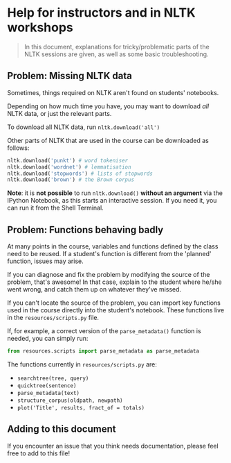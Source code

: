 # Help for instructors and in NLTK workshops

> In this document, explanations for tricky/problematic parts of the NLTK sessions are given, as well as some basic troubleshooting.

## Problem: Missing NLTK data

Sometimes, things required on NLTK aren't found on students' notebooks.

Depending on how much time you have, you may want to download *all* NLTK data, or just the relevant parts.

To download all NLTK data, run `nltk.download('all')`

Other parts of NLTK that are used in the course can be downloaded as follows:

```python
nltk.download('punkt') # word tokeniser
nltk.download('wordnet') # lemmatisation
nltk.download('stopwords') # lists of stopwords
nltk.download('brown') # the Brown corpus
```

**Note**: it is **not possible** to run `nltk.download()` **without an argument** via the IPython Notebook, as this starts an interactive session. If you need it, you can run it from the Shell Terminal.

## Problem: Functions behaving badly

At many points in the course, variables and functions defined by the class need to be reused. If a student's function is different from the 'planned' function, issues may arise.

If you can diagnose and fix the problem by modifying the source of the problem, that's awesome! In that case, explain to the student where he/she went wrong, and catch them up on whatever they've missed.

If you can't locate the source of the problem, you can import key functions used in the course directly into the student's notebook. These functions live in the `resources/scripts.py` file.

If, for example, a correct version of the `parse_metadata()` function is needed, you can simply run:

```python
from resources.scripts import parse_metadata as parse_metadata
```

The functions currently in `resources/scripts.py` are:

* `searchtree(tree, query)`
* `quicktree(sentence)`
* `parse_metadata(text)`
* `structure_corpus(oldpath, newpath)`
* `plot('Title', results, fract_of = totals)`

## Adding to this document

If you encounter an issue that you think needs documentation, please feel free to add to this file!
